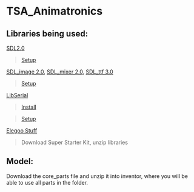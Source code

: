 # TSA_Animatronics

## Libraries being used:
[SDL2.0](https://www.libsdl.org/download-2.0.php)
>[Setup](http://lazyfoo.net/tutorials/SDL/index.php)


[SDL_image 2.0](http://www.libsdl.org/projects/SDL_image/), [SDL_mixer 2.0](https://www.libsdl.org/projects/SDL_mixer/), [SDL_ttf 3.0](https://www.libsdl.org/projects/SDL_ttf/)
>[Setup](http://lazyfoo.net/tutorials/SDL/06_extension_libraries_and_loading_other_image_formats/index.php)


[LibSerial](http://libserial.sourceforge.net/)
>[Install](https://github.com/crayzeewulf/libserial)

>[Setup](http://libserial.sourceforge.net/_sources/tutorial.txt)


[Elegoo Stuff](http://www.elegoo.com/download/)
>Download Super Starter Kit, unzip libraries

## Model:
Download the core_parts file and unzip it into inventor, where you will be able to use all parts in the folder.
